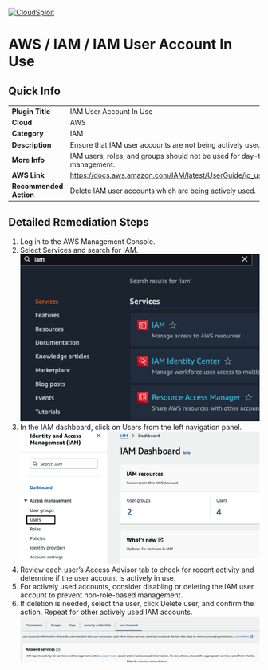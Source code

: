 [![CloudSploit](https://cloudsploit.com/img/logo-new-big-text-100.png "CloudSploit")](https://cloudsploit.com)

# AWS / IAM / IAM User Account In Use

## Quick Info

| | |
|-|-|
| **Plugin Title** | IAM User Account In Use |
| **Cloud** | AWS |
| **Category** | IAM |
| **Description** | Ensure that IAM user accounts are not being actively used. |
| **More Info** | IAM users, roles, and groups should not be used for day-to-day account management. |
| **AWS Link** | https://docs.aws.amazon.com/IAM/latest/UserGuide/id_users_create.html |
| **Recommended Action** | Delete IAM user accounts which are being actively used. |

## Detailed Remediation Steps

1. Log in to the AWS Management Console.
2. Select Services and search for IAM.  
    <img src="/resources/aws/iam/iam-user-not-in-use/step1.png"/>
3. In the IAM dashboard, click on Users from the left navigation panel.  
    <img src="/resources/aws/iam/iam-user-not-in-use/step2.png"/>
4. Review each user’s Access Advisor tab to check for recent activity and determine if the user account is actively in use.
5. For actively used accounts, consider disabling or deleting the IAM user account to prevent non-role-based management.
6. If deletion is needed, select the user, click Delete user, and confirm the action. Repeat for other actively used IAM accounts.  
    <img src="/resources/aws/iam/iam-user-not-in-use/step3.png"/>